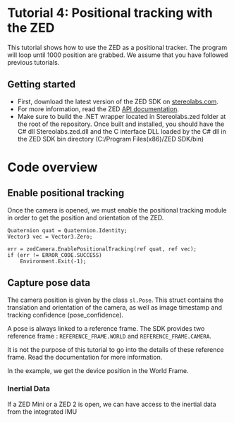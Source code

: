 # Tutorial 4: Positional tracking with the ZED

This tutorial shows how to use the ZED as a positional tracker. The program will loop until 1000 position are grabbed.
We assume that you have followed previous tutorials.

## Getting started

- First, download the latest version of the ZED SDK on [stereolabs.com](https://www.stereolabs.com).
- For more information, read the ZED [API documentation](https://www.stereolabs.com/developers/documentation/API/).
- Make sure to build the .NET wrapper located in Stereolabs.zed folder at the root of the repository. Once built and installed, you should have the C# dll Stereolabs.zed.dll and the C interface DLL loaded by the C# dll in the ZED SDK bin directory (C:/Program Files(x86)/ZED SDK/bin)

# Code overview

## Enable positional tracking

Once the camera is opened, we must enable the positional tracking module in order to get the position and orientation of the ZED.

```
Quaternion quat = Quaternion.Identity;
Vector3 vec = Vector3.Zero;

err = zedCamera.EnablePositionalTracking(ref quat, ref vec);
if (err != ERROR_CODE.SUCCESS)
    Environment.Exit(-1);
```

## Capture pose data

The camera position is given by the class `sl.Pose`. This struct contains the translation and orientation of the camera, as well as image timestamp and tracking confidence (pose_confidence).

A pose is always linked to a reference frame. The SDK provides two reference frame : `REFERENCE_FRAME.WORLD` and `REFERENCE_FRAME.CAMERA`.

It is not the purpose of this tutorial to go into the details of these reference frame. Read the documentation for more information.

In the example, we get the device position in the World Frame.

### Inertial Data

If a ZED Mini or a ZED 2 is open, we can have access to the inertial data from the integrated IMU